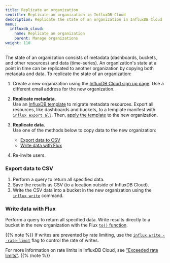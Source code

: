 ```yaml
---
title: Replicate an organization
seotitle: Replicate an organization in InfluxDB Cloud
description: Replicate the state of an organization in InfluxDB Cloud
menu:
  influxdb_cloud:
    name: Replicate an organization
    parent: Manage organizations
weight: 110
---
```


The state of an organization consists of metadata (dashboards, buckets, and other resources) and data (time-series).
An organization's state at a point in time can be
replicated to another organization by copying both metadata and data.
To replicate the state of an organization:

1. Create a new organization using the [InfluxDB Cloud sign up page](https://cloud2.influxdata.com/signup).
   Use a different email address for the new organization.
2. **Replicate metadata**.  
   Use an [InfluxDB template](/influxdb/cloud/influxdb-templates/create/) to migrate metadata resources.
   Export all resources, like dashboards and buckets, to a template manifest
   with [`influx export all`](/influxdb/cloud/influxdb-templates/create/#export-all-resources).
   Then, [apply the template](/influxdb/cloud/reference/cli/influx/apply/#examples-how-to-apply-a-template-or-stack)
   to the new organization.
3. **Replicate data**.  
   Use one of the methods below to copy data to the new organization:

   - [Export data to CSV](#export-data-to-csv)
   - [Write data with Flux](#write-data-with-flux)
4. Re-invite users.

### Export data to CSV
1. Perform a query to return all specified data.
2. Save the results as CSV (to a location outside of InfluxDB Cloud).
3. Write the CSV data into a bucket in the new organization
   using the [`influx write`](/influxdb/cloud/reference/cli/influx/write/) command.

### Write data with Flux
Perform a query to return all specified data.
Write results directly to a bucket in the new organization with the Flux
[`to()` function](/flux/v0.x/stdlib/influxdata/influxdb/to/).

{{% note %}}
If writes are prevented by rate limiting,
use the [`influx write --rate-limit`](/influxdb/cloud/reference/cli/influx/write/#write-annotated-csv-data-using-rate-limiting)
flag to control the rate of writes.

For more information on rate limits in InfluxDB Cloud,
see ["Exceeded rate limits"](/influxdb/cloud/account-management/data-usage/#exceeded-rate-limits).
{{% /note %}}
